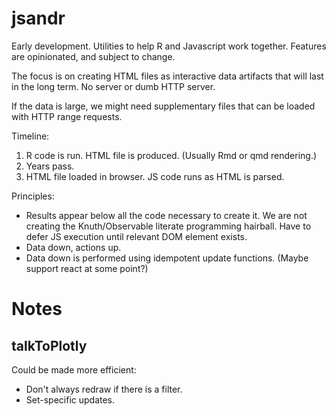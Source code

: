 # jsandr

Early development. Utilities to help R and Javascript work together. Features are opinionated, and subject to change.

The focus is on creating HTML files as interactive data artifacts that will last in the long term. No server or dumb HTTP server.

If the data is large, we might need supplementary files that can be loaded with HTTP range requests.

Timeline:

1. R code is run. HTML file is produced. (Usually Rmd or qmd rendering.) 
2. Years pass.
3. HTML file loaded in browser. JS code runs as HTML is parsed.

Principles:

* Results appear below all the code necessary to create it. We are not creating the Knuth/Observable literate programming hairball. Have to defer JS execution until relevant DOM element exists.
* Data down, actions up.
* Data down is performed using idempotent update functions. (Maybe support react at some point?)

# Notes

## talkToPlotly

Could be made more efficient:

* Don't always redraw if there is a filter.
* Set-specific updates.